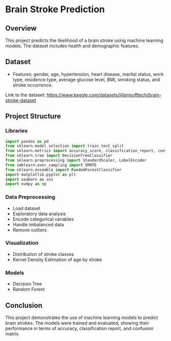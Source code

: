 # Brain Stroke Prediction

## Overview
This project predicts the likelihood of a brain stroke using machine learning models. The dataset includes health and demographic features.

## Dataset
- Features: gender, age, hypertension, heart disease, marital status, work type, residence type, average glucose level, BMI, smoking status, and stroke occurrence.

Link to the dataset: https://www.kaggle.com/datasets/jillanisofttech/brain-stroke-dataset

## Project Structure

### Libraries
```python
import pandas as pd
from sklearn.model_selection import train_test_split
from sklearn.metrics import accuracy_score, classification_report, confusion_matrix
from sklearn.tree import DecisionTreeClassifier
from sklearn.preprocessing import StandardScaler, LabelEncoder
from imblearn.over_sampling import SMOTE
from sklearn.ensemble import RandomForestClassifier
import matplotlib.pyplot as plt
import seaborn as sns
import numpy as np
```

### Data Preprocessing
- Load dataset
- Exploratory data analysis
- Encode categorical variables
- Handle imbalanced data
- Remove outliers

### Visualization
- Distribution of stroke classes
- Kernel Density Estimation of age by stroke

### Models
- Decision Tree
- Random Forest

## Conclusion
This project demonstrates the use of machine learning models to predict brain strokes. The models were trained and evaluated, showing their performance in terms of accuracy, classification report, and confusion matrix.
